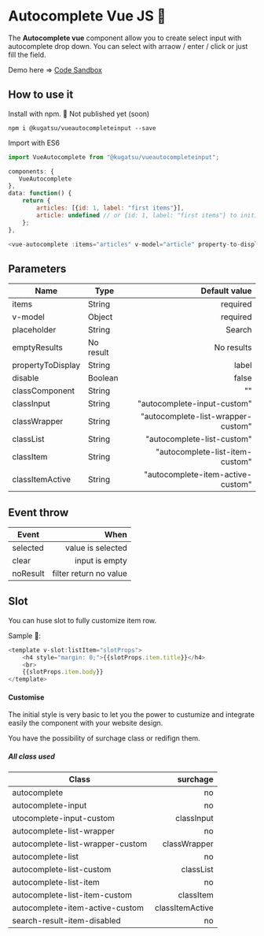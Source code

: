 # Autocomplete Vue JS 🚀

The **Autocomplete vue** component allow you to create select input with autocomplete drop down. You can select with arraow / enter / click or just fill the field.

Demo here => [Code Sandbox](https://codesandbox.io/s/kugatsuvueautocompleteinput-rsxtj)

## How to use it

Install with npm. 🚧 Not published yet (soon)

```console
npm i @kugatsu/vueautocompleteinput --save
```

Import with ES6

```javascript
import VueAutocomplete from "@kugatsu/vueautocompleteinput";

components: {
   VueAutocomplete
},
data: function() {
    return {
        articles: [{id: 1, label: "first items"}],
        article: undefined // or {id: 1, label: "first items"} to initialise
    };
},
```

```javascript
<vue-autocomplete :items="articles" v-model="article" property-to-display="label"></vue-autocomplete>
```

## Parameters

| Name              | Type      |                      Default value |
| ----------------- | --------- | ---------------------------------: |
| items             | String    |                           required |
| v-model           | Object    |                           required |
| placeholder       | String    |                             Search |
| emptyResults      | No result |                         No results |
| propertyToDisplay | String    |                              label |
| disable           | Boolean   |                              false |
| classComponent    | String    |                                 "" |
| classInput        | String    |        "autocomplete-input-custom" |
| classWrapper      | String    | "autocomplete-list-wrapper-custom" |
| classList         | String    |         "autocomplete-list-custom" |
| classItem         | String    |    "autocomplete-list-item-custom" |
| classItemActive   | String    |  "autocomplete-item-active-custom" |

## Event throw

| Event    |                   When |
| -------- | ---------------------: |
| selected |      value is selected |
| clear    |         input is empty |
| noResult | filter return no value |

## Slot

You can huse slot to fully customize item row.

Sample 💩:

```javascript
<template v-slot:listItem="slotProps">
    <h4 style="margin: 0;">{{slotProps.item.title}}</h4>
    <br>
    {{slotProps.item.body}}
</template>
```

#### Customise

The initial style is very basic to let you the power to custumize and integrate easily the component with your website design.

You have the possibility of surchage class or redifign them.

##### All class used

| Class                            |        surchage |
| -------------------------------- | --------------: |
| autocomplete                     |              no |
| autocomplete-input               |              no |
| utocomplete-input-custom         |      classInput |
| autocomplete-list-wrapper        |              no |
| autocomplete-list-wrapper-custom |    classWrapper |
| autocomplete-list                |              no |
| autocomplete-list-custom         |       classList |
| autocomplete-list-item           |              no |
| autocomplete-list-item-custom    |       classItem |
| autocomplete-item-active-custom  | classItemActive |
| search-result-item-disabled      |              no |

```

```
